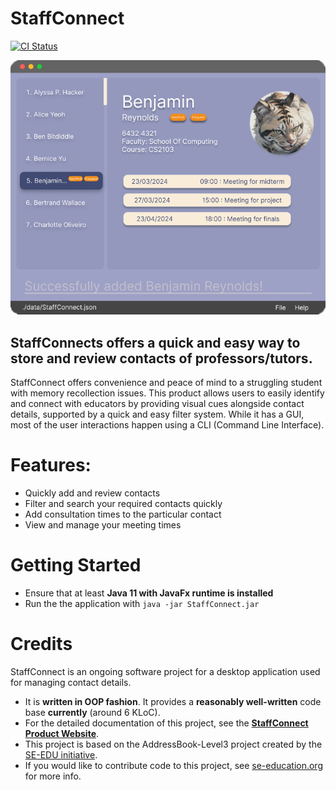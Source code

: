 # StaffConnect

[![CI Status](https://github.com/AY2324S2-CS2103-F08-3/tp/actions/workflows/gradle.yml/badge.svg)](https://github.com/AY2324S2-CS2103-F08-3/tp/actions)

![Ui](docs/images/Ui.png)

## StaffConnects offers a quick and easy way to store and review contacts of professors/tutors.<br>

StaffConnect offers convenience and peace of mind to a struggling student with memory recollection issues.
This product allows users to easily identify and connect with educators by providing visual cues alongside contact
details, supported by a quick and easy filter system. While it has a GUI, most of the user interactions happen using a CLI (Command Line Interface).

# Features:
* Quickly add and review contacts
* Filter and search your required contacts quickly
* Add consultation times to the particular contact
* View and manage your meeting times

# Getting Started
 * Ensure that at least **Java 11 with JavaFx runtime is installed**
 * Run the the application with ```java -jar StaffConnect.jar```
        
# Credits
StaffConnect is an ongoing software project for a desktop application used for managing contact details.
* It is **written in OOP fashion**. It provides a **reasonably well-written** code base **currently** (around 6 KLoC).
* For the detailed documentation of this project, see the **[StaffConnect Product Website](https://ay2324s2-cs2103-f08-3.github.io/tp/)**.
* This project is based on the AddressBook-Level3 project created by the [SE-EDU initiative](https://se-education.org).
* If you would like to contribute code to this project, see [se-education.org](https://se-education.org#https://se-education.org/#contributing) for more info.
